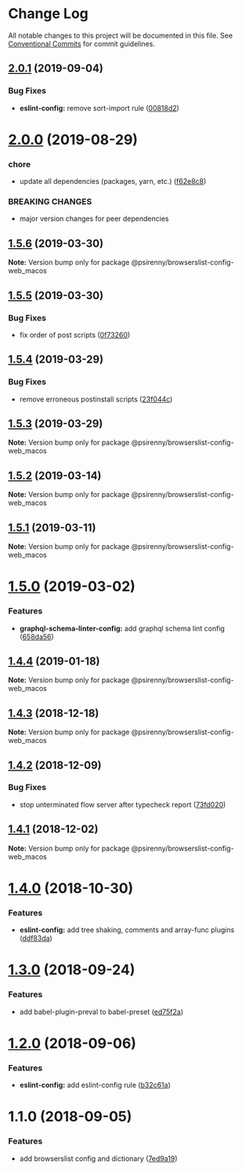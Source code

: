 # Change Log

All notable changes to this project will be documented in this file.
See [Conventional Commits](https://conventionalcommits.org) for commit guidelines.

## [2.0.1](http://github.com/psirenny/monorepo/tree/master/packages/browserslist-config-web_macos/compare/@psirenny/browserslist-config-web_macos@2.0.0...@psirenny/browserslist-config-web_macos@2.0.1) (2019-09-04)


### Bug Fixes

* **eslint-config:** remove sort-import rule ([00818d2](http://github.com/psirenny/monorepo/tree/master/packages/browserslist-config-web_macos/commit/00818d2))





# [2.0.0](http://github.com/psirenny/monorepo/tree/master/packages/browserslist-config-web_macos/compare/@psirenny/browserslist-config-web_macos@1.6.1...@psirenny/browserslist-config-web_macos@2.0.0) (2019-08-29)


### chore

* update all dependencies (packages, yarn, etc.) ([f62e8c8](http://github.com/psirenny/monorepo/tree/master/packages/browserslist-config-web_macos/commit/f62e8c8))


### BREAKING CHANGES

* major version changes for peer dependencies





## [1.5.6](https://github.com/psirenny/monorepo/tree/master/packages/browserslist-config-web_macos/compare/@psirenny/browserslist-config-web_macos@1.5.5...@psirenny/browserslist-config-web_macos@1.5.6) (2019-03-30)

**Note:** Version bump only for package @psirenny/browserslist-config-web_macos





## [1.5.5](https://github.com/psirenny/monorepo/tree/master/packages/browserslist-config-web_macos/compare/@psirenny/browserslist-config-web_macos@1.5.4...@psirenny/browserslist-config-web_macos@1.5.5) (2019-03-30)


### Bug Fixes

* fix order of post scripts ([0f73260](https://github.com/psirenny/monorepo/tree/master/packages/browserslist-config-web_macos/commit/0f73260))





## [1.5.4](https://github.com/psirenny/monorepo/tree/master/packages/browserslist-config-web_macos/compare/@psirenny/browserslist-config-web_macos@1.5.3...@psirenny/browserslist-config-web_macos@1.5.4) (2019-03-29)


### Bug Fixes

* remove erroneous postinstall scripts ([23f044c](https://github.com/psirenny/monorepo/tree/master/packages/browserslist-config-web_macos/commit/23f044c))





## [1.5.3](https://github.com/psirenny/monorepo/tree/master/packages/browserslist-config-web_macos/compare/@psirenny/browserslist-config-web_macos@1.5.2...@psirenny/browserslist-config-web_macos@1.5.3) (2019-03-29)

**Note:** Version bump only for package @psirenny/browserslist-config-web_macos





## [1.5.2](https://github.com/psirenny/monorepo/tree/master/packages/browserslist-config-web_macos/compare/@psirenny/browserslist-config-web_macos@1.5.1...@psirenny/browserslist-config-web_macos@1.5.2) (2019-03-14)

**Note:** Version bump only for package @psirenny/browserslist-config-web_macos





## [1.5.1](https://github.com/psirenny/monorepo/tree/master/packages/browserslist-config-web_macos/compare/@psirenny/browserslist-config-web_macos@1.5.0...@psirenny/browserslist-config-web_macos@1.5.1) (2019-03-11)

**Note:** Version bump only for package @psirenny/browserslist-config-web_macos





# [1.5.0](https://github.com/psirenny/monorepo/tree/master/packages/browserslist-config-web_macos/compare/@psirenny/browserslist-config-web_macos@1.4.4...@psirenny/browserslist-config-web_macos@1.5.0) (2019-03-02)


### Features

* **graphql-schema-linter-config:** add graphql schema lint config ([658da56](https://github.com/psirenny/monorepo/tree/master/packages/browserslist-config-web_macos/commit/658da56))





## [1.4.4](https://github.com/psirenny/monorepo/tree/master/packages/browserslist-config-web_macos/compare/@psirenny/browserslist-config-web_macos@1.4.3...@psirenny/browserslist-config-web_macos@1.4.4) (2019-01-18)

**Note:** Version bump only for package @psirenny/browserslist-config-web_macos





## [1.4.3](https://github.com/psirenny/monorepo/tree/master/packages/browserslist-config-web_macos/compare/@psirenny/browserslist-config-web_macos@1.4.2...@psirenny/browserslist-config-web_macos@1.4.3) (2018-12-18)

**Note:** Version bump only for package @psirenny/browserslist-config-web_macos





## [1.4.2](https://github.com/psirenny/monorepo/tree/master/packages/browserslist-config-web_macos/compare/@psirenny/browserslist-config-web_macos@1.4.1...@psirenny/browserslist-config-web_macos@1.4.2) (2018-12-09)


### Bug Fixes

* stop unterminated flow server after typecheck report ([73fd020](https://github.com/psirenny/monorepo/tree/master/packages/browserslist-config-web_macos/commit/73fd020))





## [1.4.1](https://github.com/psirenny/monorepo/tree/master/packages/browserslist-config-web_macos/compare/@psirenny/browserslist-config-web_macos@1.4.0...@psirenny/browserslist-config-web_macos@1.4.1) (2018-12-02)

**Note:** Version bump only for package @psirenny/browserslist-config-web_macos





# [1.4.0](https://github.com/psirenny/monorepo/tree/master/packages/browserslist-config-web_macos/compare/@psirenny/browserslist-config-web_macos@1.3.0...@psirenny/browserslist-config-web_macos@1.4.0) (2018-10-30)


### Features

* **eslint-config:** add tree shaking, comments and array-func plugins ([ddf83da](https://github.com/psirenny/monorepo/tree/master/packages/browserslist-config-web_macos/commit/ddf83da))





<a name="1.3.0"></a>
# [1.3.0](https://github.com/psirenny/monorepo/tree/master/packages/browserslist-config-web_macos/compare/@psirenny/browserslist-config-web_macos@1.2.0...@psirenny/browserslist-config-web_macos@1.3.0) (2018-09-24)


### Features

* add babel-plugin-preval to babel-preset ([ed75f2a](https://github.com/psirenny/monorepo/tree/master/packages/browserslist-config-web_macos/commit/ed75f2a))





<a name="1.2.0"></a>
# [1.2.0](https://github.com/psirenny/monorepo/tree/master/packages/browserslist-config-web_macos/compare/@psirenny/browserslist-config-web_macos@1.1.0...@psirenny/browserslist-config-web_macos@1.2.0) (2018-09-06)


### Features

* **eslint-config:** add eslint-config rule ([b32c61a](https://github.com/psirenny/monorepo/tree/master/packages/browserslist-config-web_macos/commit/b32c61a))





<a name="1.1.0"></a>
# 1.1.0 (2018-09-05)


### Features

* add browserslist config and dictionary ([7ed9a19](https://github.com/psirenny/monorepo/tree/master/packages/browserslist-config-web_macos/commit/7ed9a19))

